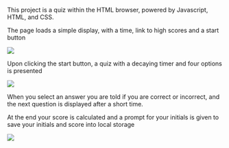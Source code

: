 This project is a quiz within the HTML browser, powered by Javascript, HTML, and CSS.

The page loads a simple display, with a time, link to high scores and a start button

<img src= "https://i.imgur.com/rK1lb0T.png">

Upon clicking the start button, a quiz with a decaying timer and four options is presented

<img src= "https://i.imgur.com/2xTrRjE.png">

When you select an answer you are told if you are correct or incorrect, and the next question is displayed after a short time.

At the end your score is calculated and a prompt for your initials is given to save your initials and score into local storage

<img src="https://i.imgur.com/LWKhacX.png">